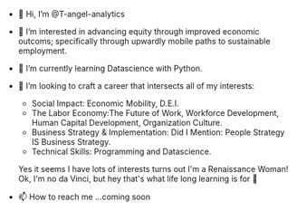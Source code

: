 - 👋 Hi, I’m @T-angel-analytics
- 👀 I’m interested in advancing equity through improved economic outcoms; specifically through upwardly mobile paths to sustainable employment.
- 🌱 I’m currently learning Datascience with Python.
- 💞️ I’m looking to craft a career that intersects all of my interests:
     - Social Impact: Economic Mobility, D.E.I.
     - The Labor Economy:The Future of Work, Workforce Development, Human Capital Development, Organization Culture.
     - Business Strategy & Implementation: Did I Mention: People Strategy IS Business Strategy.
     - Technical Skills: Programming and Datascience. 
    
     Yes it seems I have lots of interests turns out I'm a Renaissance Woman! 
     Ok, I'm no da Vinci, but hey that's what life long learning is for 💞️ 
- 📫 How to reach me ...coming soon

<!---
T-angel-analytics/T-angel-analytics is a ✨ special ✨ repository because its `README.md` (this file) appears on your GitHub profile.
You can click the Preview link to take a look at your changes.
--->
